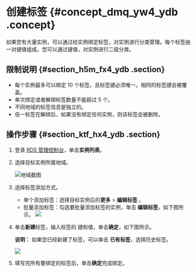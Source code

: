 # 创建标签 {#concept_dmq_yw4_ydb .concept}

如果您有大量实例，可以通过给实例绑定标签，对实例进行分类管理。每个标签由一对键值组成，您可以通过键值，对实例进行二级分类。

## 限制说明 {#section_h5m_fx4_ydb .section}

-   每个实例最多可以绑定 10 个标签，且标签键必须唯一。相同的标签键会被覆盖。
-   单次绑定或者解绑标签数量不能超过 5 个。
-   不同地域的标签信息是独立的。
-   任一标签在解绑后，如果没有绑定任何实例，则该标签会被删除。

## 操作步骤 {#section_ktf_hx4_ydb .section}

1.  登录 [RDS 管理控制台](https://rds.console.aliyun.com/)，单击**实例列表**。
2.  选择目标实例所属地域。

    ![地域截图](http://static-aliyun-doc.oss-cn-hangzhou.aliyuncs.com/assets/img/7882/154746027037169_zh-CN.png)

3.  选择标签添加方式。

    -   单个添加标签：选择目标实例后的**更多** \> **编辑标签** 。
    -   批量添加标签：勾选要批量添加标签的实例，单击 **编辑标签**，如下图所示。
    ![](http://static-aliyun-doc.oss-cn-hangzhou.aliyuncs.com/assets/img/7971/15474602704152_zh-CN.png)

4.  单击**新建**标签，输入标签的 键和值，单击**确定**，如下图所示。

    **说明：** 如果您已经新建了标签，可以单击 **已有标签**，选择历史标签。

    ![](http://static-aliyun-doc.oss-cn-hangzhou.aliyuncs.com/assets/img/7971/15474602704153_zh-CN.png)

5.  填写完所有要绑定的标签后，单击**确定**完成绑定。

